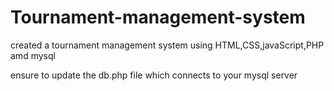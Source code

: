# Tournament-management-system

created a tournament management system using HTML,CSS,javaScript,PHP amd mysql

ensure to update the db.php file which connects to your mysql server

